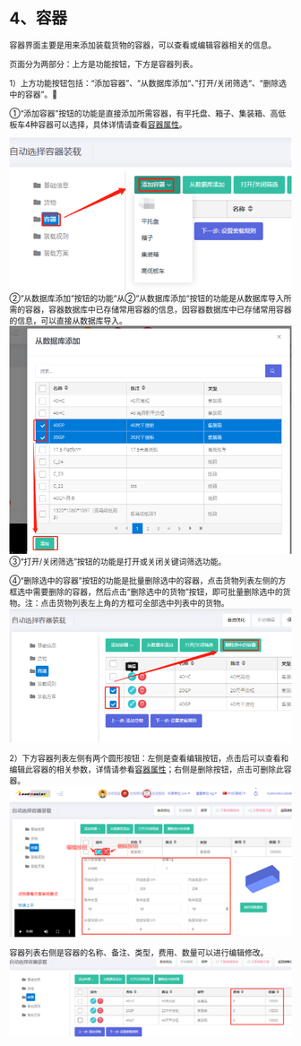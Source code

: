 # 4、容器

容器界面主要是用来添加装载货物的容器，可以查看或编辑容器相关的信息。

页面分为两部分：上方是功能按钮，下方是容器列表。

1）上方功能按钮包括：“添加容器”、“从数据库添加“、”打开/关闭筛选“、“删除选中的容器”。

①“添加容器”按钮的功能是直接添加所需容器，有平托盘、箱子、集装箱、高低板车4种容器可以选择，具体详情请查看[容器属性](https://doc.zhuangxiang.com/page/container/property.html)。

![](../../.gitbook/assets/51A.png)②“从数据库添加“按钮的功能“从②“从数据库添加“按钮的功能是从数据库导入所需的容器，容器数据库中已存储常用容器的信息，因容器数据库中已存储常用容器的信息，可以直接从数据库导入。![](../../.gitbook/assets/52A.png)③“打开/关闭筛选”按钮的功能是打开或关闭关键词筛选功能。

④“删除选中的容器”按钮的功能是批量删除选中的容器，点击货物列表左侧的方框选中需要删除的容器，然后点击“删除选中的货物”按钮，即可批量删除选中的货物。注：点击货物列表左上角的方框可全部选中列表中的货物。![](../../.gitbook/assets/53A.png)

2）下方容器列表左侧有两个圆形按钮：左侧是查看编辑按钮，点击后可以查看和编辑此容器的相关参数，详情请参看[容器属性](https://doc.zhuangxiang.com/page/container/property.html)；右侧是删除按钮，点击可删除此容器。![](../../.gitbook/assets/41A.png)

容器列表右侧是容器的名称、备注、类型，费用、数量可以进行编辑修改。![](../../.gitbook/assets/54A.png)

